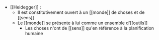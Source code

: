 - [[Heidegger]] :
    - Il est constitutivement ouvert à un [[monde]] de choses et de [[sens]]
    - Le [[monde]] se présente à lui comme un ensemble d'[[outils]]
      - Les choses n'ont de [[sens]] qu'en référence à la planification humaine